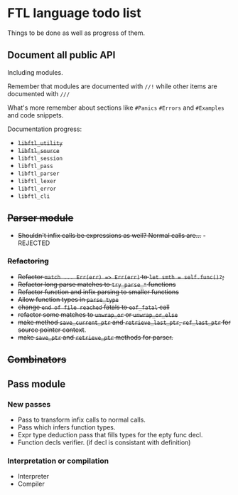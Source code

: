 # FTL language todo list

Things to be done as well as progress of them.

## Document all public API

Including modules.

Remember that modules are documented with `//!`
while other items are documented with `///`

What's more remember about sections like `#Panics` `#Errors` and `#Examples`
and code snippets.

Documentation progress:

* ~~`libftl_utility`~~
* ~~`libftl_source`~~
* `libftl_session`
* `libftl_pass`
* `libftl_parser`
* `libftl_lexer`
* `libftl_error`
* `libftl_cli`

## ~~Parser module~~

* ~~Shouldn't infix calls be expressions as well? Normal calls are...~~ - REJECTED

### ~~Refactoring~~

* ~~Refactor `match ... Err(err) => Err(err)` to `let smth = self.func()?`;~~
* ~~Refactor long parse matches to `try_parse_*` functions~~
* ~~Refactor function and infix parsing to smaller functions~~
* ~~Allow function types in `parse_type`~~
* ~~change `end of file reached` fatals to `eof_fatal` call~~
* ~~refactor some matches to `unwrap_or` or `unwrap_or_else`~~
* ~~make method `save_current_ptr` and `retrieve_last_ptr`, `ref_last_ptr` for source pointer context~~.
* ~~make `save_ptr` and `retrieve_ptr` methods for parser.~~

## ~~Combinators~~

## Pass module

### New passes

* Pass to transform infix calls to normal calls.
* Pass which infers function types.
* Expr type deduction pass that fills types for the epty func decl.
* Function decls verifier. (if decl is consistant with definition)

### Interpretation or compilation

* Interpreter
* Compiler
